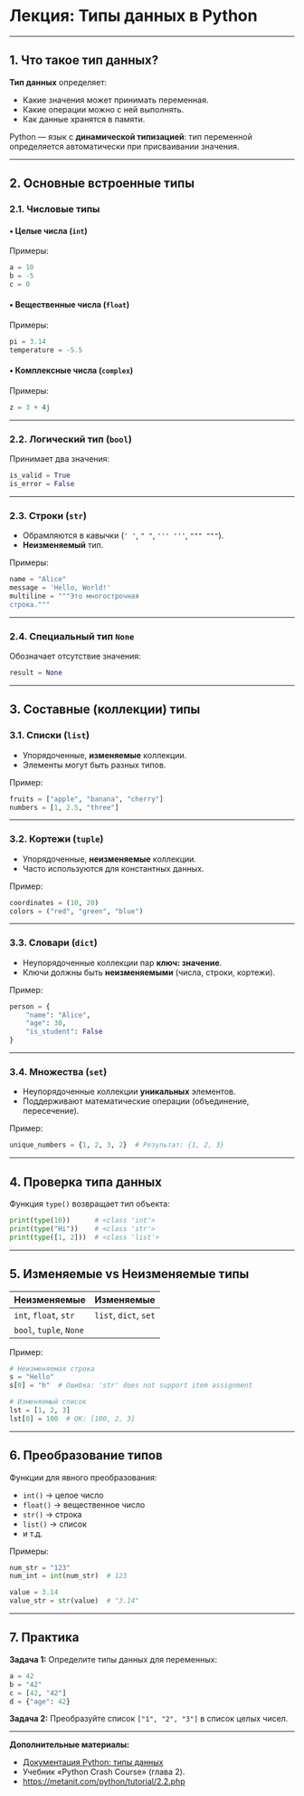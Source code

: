 # Лекция: Типы данных в Python

---

## **1. Что такое тип данных?**
**Тип данных** определяет:  
- Какие значения может принимать переменная.  
- Какие операции можно с ней выполнять.  
- Как данные хранятся в памяти.

Python — язык с **динамической типизацией**: тип переменной определяется автоматически при присваивании значения.

---

## **2. Основные встроенные типы**

### **2.1. Числовые типы**
#### • **Целые числа (`int`)**  
Примеры:  
```python
a = 10
b = -5
c = 0
```

#### • **Вещественные числа (`float`)**  
Примеры:  
```python
pi = 3.14
temperature = -5.5
```

#### • **Комплексные числа (`complex`)**  
Примеры:  
```python
z = 3 + 4j
```

---

### **2.2. Логический тип (`bool`)**  
Принимает два значения:  
```python
is_valid = True
is_error = False
```

---

### **2.3. Строки (`str`)**  
- Обрамляются в кавычки (`' '`, `" "`, `''' '''`, `""" """`).  
- **Неизменяемый** тип.  

Примеры:  
```python
name = "Alice"
message = 'Hello, World!'
multiline = """Это многострочная
строка."""
```

---

### **2.4. Специальный тип `None`**  
Обозначает отсутствие значения:  
```python
result = None
```

---

## **3. Составные (коллекции) типы**

### **3.1. Списки (`list`)**  
- Упорядоченные, **изменяемые** коллекции.  
- Элементы могут быть разных типов.  

Пример:  
```python
fruits = ["apple", "banana", "cherry"]
numbers = [1, 2.5, "three"]
```

---

### **3.2. Кортежи (`tuple`)**  
- Упорядоченные, **неизменяемые** коллекции.  
- Часто используются для константных данных.  

Пример:  
```python
coordinates = (10, 20)
colors = ("red", "green", "blue")
```

---

### **3.3. Словари (`dict`)**  
- Неупорядоченные коллекции пар **ключ: значение**.  
- Ключи должны быть **неизменяемыми** (числа, строки, кортежи).  

Пример:  
```python
person = {
    "name": "Alice",
    "age": 30,
    "is_student": False
}
```

---

### **3.4. Множества (`set`)**  
- Неупорядоченные коллекции **уникальных** элементов.  
- Поддерживают математические операции (объединение, пересечение).  

Пример:  
```python
unique_numbers = {1, 2, 3, 2}  # Результат: {1, 2, 3}
```

---

## **4. Проверка типа данных**
Функция `type()` возвращает тип объекта:  
```python
print(type(10))      # <class 'int'>
print(type("Hi"))    # <class 'str'>
print(type([1, 2]))  # <class 'list'>
```

---

## **5. Изменяемые vs Неизменяемые типы**
| **Неизменяемые**         | **Изменяемые**          |
|--------------------------|-------------------------|
| `int`, `float`, `str`    | `list`, `dict`, `set`   |
| `bool`, `tuple`, `None`  |                         |

Пример:  
```python
# Неизменяемая строка
s = "Hello"
s[0] = "h"  # Ошибка: 'str' does not support item assignment

# Изменяемый список
lst = [1, 2, 3]
lst[0] = 100  # OK: [100, 2, 3]
```

---

## **6. Преобразование типов**
Функции для явного преобразования:  
- `int()` → целое число  
- `float()` → вещественное число  
- `str()` → строка  
- `list()` → список  
- и т.д.  

Примеры:  
```python
num_str = "123"
num_int = int(num_str)  # 123

value = 3.14
value_str = str(value)  # "3.14"
```

---

## **7. Практика**
**Задача 1:** Определите типы данных для переменных:  
```python
a = 42
b = "42"
c = [42, "42"]
d = {"age": 42}
```

**Задача 2:** Преобразуйте список `["1", "2", "3"]` в список целых чисел.

---

**Дополнительные материалы:**  
- [Документация Python: типы данных](https://docs.python.org/3/library/stdtypes.html)  
- Учебник «Python Crash Course» (глава 2).
- https://metanit.com/python/tutorial/2.2.php 